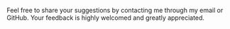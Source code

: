 Feel free to share your suggestions by contacting me through my email or GitHub. Your feedback is highly welcomed and greatly appreciated.
